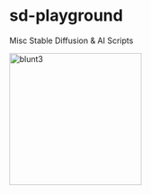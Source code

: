 # sd-playground
Misc Stable Diffusion &amp; AI Scripts


<a href="https://www.buymeacoffee.com/theovercomer8" target="_blank"><img width="235" alt="blunt3" src="https://user-images.githubusercontent.com/122644869/218254393-3577b591-d709-41f3-a8bf-a4e604baafae.png">

</a>
